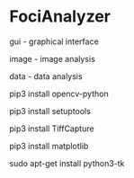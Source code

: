 # FociAnalyzer

gui - graphical interface

image - image analysis

data - data analysis

pip3 install opencv-python

pip3 install setuptools

pip3 install TiffCapture

pip3 install matplotlib

sudo apt-get install python3-tk
